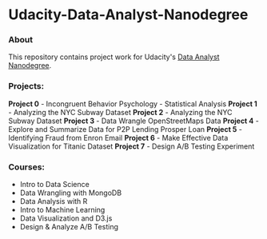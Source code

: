 # Udacity-Data-Analyst-Nanodegree

### About
This repository contains project work for Udacity's [Data Analyst Nanodegree](https://www.udacity.com/course/nd002).

### Projects:

**Project 0** - Incongruent Behavior Psychology - Statistical Analysis
**Project 1** - Analyzing the NYC Subway Dataset
**Project 2** - Analyzing the NYC Subway Dataset
**Project 3** - Data Wrangle OpenStreetMaps Data
**Project 4** - Explore and Summarize Data for P2P Lending Prosper Loan
**Project 5** - Identifying Fraud from Enron Email
**Project 6** - Make Effective Data Visualization for Titanic Dataset
**Project 7** - Design A/B Testing Experiment

### Courses:
- Intro to Data Science
- Data Wrangling with MongoDB
- Data Analysis with R
- Intro to Machine Learning
- Data Visualization and D3.js
- Design & Analyze A/B Testing
